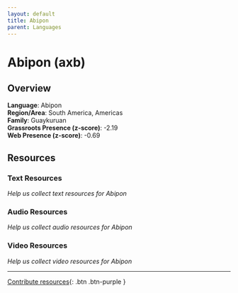 ```yaml
---
layout: default
title: Abipon
parent: Languages
---
```


# Abipon (axb)

## Overview

**Language**: Abipon  
**Region/Area**: South America, Americas  
**Family**: Guaykuruan  
**Grassroots Presence (z-score)**: -2.19  
**Web Presence (z-score)**: -0.69  

## Resources

### Text Resources
*Help us collect text resources for Abipon*

### Audio Resources
*Help us collect audio resources for Abipon*

### Video Resources
*Help us collect video resources for Abipon*

---

[Contribute resources](https://forms.office.com/e/1SfLJx3u1r){: .btn .btn-purple }

